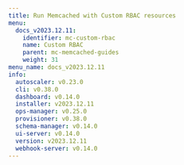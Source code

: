 ```yaml
---
title: Run Memcached with Custom RBAC resources
menu:
  docs_v2023.12.11:
    identifier: mc-custom-rbac
    name: Custom RBAC
    parent: mc-memcached-guides
    weight: 31
menu_name: docs_v2023.12.11
info:
  autoscaler: v0.23.0
  cli: v0.38.0
  dashboard: v0.14.0
  installer: v2023.12.11
  ops-manager: v0.25.0
  provisioner: v0.38.0
  schema-manager: v0.14.0
  ui-server: v0.14.0
  version: v2023.12.11
  webhook-server: v0.14.0
---
```


